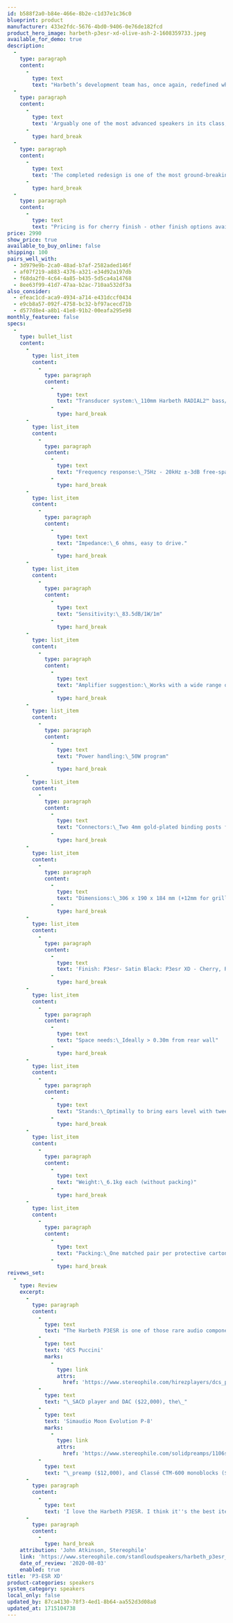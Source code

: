 ```yaml
---
id: b588f2a0-b84e-466e-8b2e-c1d37e1c36c0
blueprint: product
manufacturer: 433e2fdc-5676-4bd0-9406-0e76de182fcd
product_hero_image: harbeth-p3esr-xd-olive-ash-2-1608359733.jpeg
available_for_demo: true
description:
  -
    type: paragraph
    content:
      -
        type: text
        text: "Harbeth’s development team has, once again, redefined what is possible from this use anywhere loudspeaker. The completed redesign maximizes the performance potential of the Harbeth exclusive RADIAL2™\_ Cone Technology, the evolved P3ESR XD delivers breathtaking transparency, accurate bass and dynamic integration across the audio spectrum.\_"
  -
    type: paragraph
    content:
      -
        type: text
        text: 'Arguably one of the most advanced speakers in its class, this mini monitor allows you to discover those transparent moments where you feel like you’re breathing the same air as the musicians on the recording.'
      -
        type: hard_break
  -
    type: paragraph
    content:
      -
        type: text
        text: 'The completed redesign is one of the most ground-breaking speakers ever released by Harbeth'
      -
        type: hard_break
  -
    type: paragraph
    content:
      -
        type: text
        text: "Pricing is for cherry finish - other finish options available for an additional upcharge.\_\_"
price: 2990
show_price: true
available_to_buy_online: false
shipping: 100
pairs_well_with:
  - 3d979e9b-2ca0-48ad-b7af-2582aded146f
  - af07f219-a883-4376-a321-e34d92a197db
  - f68da2f0-4c64-4a85-b435-5d5ca4a14768
  - 8ee63f99-41d7-47aa-b2ac-710aa532df3a
also_consider:
  - efeac1cd-aca9-4934-a714-e431dccf0434
  - e9cb8a57-092f-4758-bc32-bf97acecd71b
  - d577d8e4-a8b1-41e8-91b2-00eafa295e98
monthly_featuree: false
specs:
  -
    type: bullet_list
    content:
      -
        type: list_item
        content:
          -
            type: paragraph
            content:
              -
                type: text
                text: "Transducer system:\_110mm Harbeth RADIAL2™ bass/midrange; 19mm ferro-cooled tweeter"
              -
                type: hard_break
      -
        type: list_item
        content:
          -
            type: paragraph
            content:
              -
                type: text
                text: "Frequency response:\_75Hz - 20kHz ±-3dB free-space, grille on, smooth off-axis response"
              -
                type: hard_break
      -
        type: list_item
        content:
          -
            type: paragraph
            content:
              -
                type: text
                text: "Impedance:\_6 ohms, easy to drive."
              -
                type: hard_break
      -
        type: list_item
        content:
          -
            type: paragraph
            content:
              -
                type: text
                text: "Sensitivity:\_83.5dB/1W/1m"
              -
                type: hard_break
      -
        type: list_item
        content:
          -
            type: paragraph
            content:
              -
                type: text
                text: "Amplifier suggestion:\_Works with a wide range of amplifiers, suggested from 15W/channel."
              -
                type: hard_break
      -
        type: list_item
        content:
          -
            type: paragraph
            content:
              -
                type: text
                text: "Power handling:\_50W program"
              -
                type: hard_break
      -
        type: list_item
        content:
          -
            type: paragraph
            content:
              -
                type: text
                text: "Connectors:\_Two 4mm gold-plated binding posts for wires or plugs"
              -
                type: hard_break
      -
        type: list_item
        content:
          -
            type: paragraph
            content:
              -
                type: text
                text: "Dimensions:\_306 x 190 x 184 mm (+12mm for grille and binding posts)"
              -
                type: hard_break
      -
        type: list_item
        content:
          -
            type: paragraph
            content:
              -
                type: text
                text: 'Finish: P3esr- Satin Black: P3esr XD - Cherry, Rosewood, Walnut, Olive Ash'
              -
                type: hard_break
      -
        type: list_item
        content:
          -
            type: paragraph
            content:
              -
                type: text
                text: "Space needs:\_Ideally > 0.30m from rear wall"
              -
                type: hard_break
      -
        type: list_item
        content:
          -
            type: paragraph
            content:
              -
                type: text
                text: "Stands:\_Optimally to bring ears level with tweeters. (Tweeter: 230mm up from cabinet base)"
              -
                type: hard_break
      -
        type: list_item
        content:
          -
            type: paragraph
            content:
              -
                type: text
                text: "Weight:\_6.1kg each (without packing)"
              -
                type: hard_break
      -
        type: list_item
        content:
          -
            type: paragraph
            content:
              -
                type: text
                text: "Packing:\_One matched pair per protective carton"
              -
                type: hard_break
reivews_set:
  -
    type: Review
    excerpt:
      -
        type: paragraph
        content:
          -
            type: text
            text: "The Harbeth P3ESR is one of those rare audio components that, within its obvious limitations, gives no other indication that it has been compromised. Yes, I did much of my auditioning with the budget-priced Peachtree iDecco integrated amplifier, but before the accident happened with the right speaker, I was using the Harbeths with the\_"
          -
            type: text
            text: 'dCS Puccini'
            marks:
              -
                type: link
                attrs:
                  href: 'https://www.stereophile.com/hirezplayers/dcs_puccini_sacd_playback_system'
          -
            type: text
            text: "\_SACD player and DAC ($22,000), the\_"
          -
            type: text
            text: 'Simaudio Moon Evolution P-8'
            marks:
              -
                type: link
                attrs:
                  href: 'https://www.stereophile.com/solidpreamps/1106sim'
          -
            type: text
            text: "\_preamp ($12,000), and Classé CTM-600 monoblocks ($16,000/pair), all connected with expensive AudioQuest Wild cables. The P3ESRs did not sound outclassed in this system, merely restricted in loudness and bass extension."
      -
        type: paragraph
        content:
          -
            type: text
            text: 'I love the Harbeth P3ESR. I think it''s the best iteration yet from any manufacturer of the BBC LS3/5A minimonitor concept.'
      -
        type: paragraph
        content:
          -
            type: hard_break
    attribution: 'John Atkinson, Stereophile'
    link: 'https://www.stereophile.com/standloudspeakers/harbeth_p3esr_loudspeaker/index.html'
    date_of_review: '2020-08-03'
    enabled: true
title: 'P3-ESR XD'
product-categories: speakers
system_category: speakers
local_only: false
updated_by: 87ca4130-78f3-4ed1-8b64-aa552d3d08a8
updated_at: 1715104738
---
```

